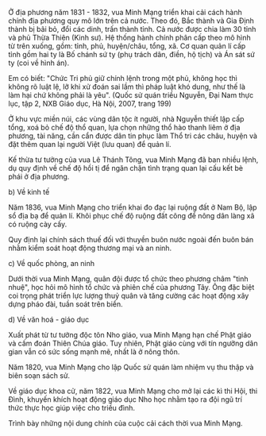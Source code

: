Ở địa phương năm 1831 - 1832, vua Minh Mạng triển khai cải cách hành chính địa phương quy mô lớn trên cả nước. Theo đó, Bắc thành và Gia Định thành bị bãi bỏ, đổi các dinh, trấn thành tỉnh. Cả nước được chia làm 30 tỉnh và phủ Thừa Thiên (Kinh sư). Hệ thống hành chính phân cấp theo mô hình từ trên xuống, gồm: tỉnh, phủ, huyện/châu, tổng, xã. Cơ quan quản lí cấp tỉnh gồm hai ty là Bố chánh sứ ty (phụ trách dân, điền, hộ tịch) và Án sát sứ ty (coi về hình án).

Em có biết:
"Chức Tri phủ giữ chính lệnh trong một phủ, không học thì không rõ luật lệ, lỡ khi xử đoán sai lầm thì pháp luật khó dung, như thế là làm hại chứ không phải là yêu".
(Quốc sử quán triều Nguyễn, Đại Nam thực lục, tập 2, NXB Giáo dục, Hà Nội, 2007, trang 199)

Ở khu vực miền núi, các vùng dân tộc ít người, nhà Nguyễn thiết lập cấp tổng, xoá bỏ chế độ thổ quan, lựa chọn những thổ hào thanh liêm ở địa phương, tài năng, cần cẩn được dân tin phục làm Thổ tri các châu, huyện và đặt thêm quan lại người Việt (lưu quan) để quản lí.

Kế thừa tư tưởng của vua Lê Thánh Tông, vua Minh Mạng đã ban nhiều lệnh, dụ quy định về chế độ hồi tị để ngăn chặn tình trạng quan lại cấu kết bè phái ở địa phương.

b) Về kinh tế

Năm 1836, vua Minh Mạng cho triển khai đo đạc lại ruộng đất ở Nam Bộ, lập sổ địa bạ để quản lí. Khôi phục chế độ ruộng đất công để nông dân làng xã có ruộng cày cấy.

Quy định lại chính sách thuế đối với thuyền buôn nước ngoài đến buôn bán nhằm kiểm soát hoạt động thương mại và an ninh.

c) Về quốc phòng, an ninh

Dưới thời vua Minh Mạng, quân đội được tổ chức theo phương châm "tinh nhuệ", học hỏi mô hình tổ chức và phiên chế của phương Tây. Ông đặc biệt coi trọng phát triển lực lượng thuỷ quân và tăng cường các hoạt động xây dựng pháo đài, tuần soát trên biển.

d) Về văn hoá - giáo dục

Xuất phát từ tư tưởng độc tôn Nho giáo, vua Minh Mạng hạn chế Phật giáo và cấm đoán Thiên Chúa giáo. Tuy nhiên, Phật giáo cùng với tín ngưỡng dân gian vẫn có sức sống mạnh mẽ, nhất là ở nông thôn.

Năm 1820, vua Minh Mạng cho lập Quốc sử quán làm nhiệm vụ thu thập và biên soạn sách sử.

Về giáo dục khoa cử, năm 1822, vua Minh Mạng cho mở lại các kì thi Hội, thi Đình, khuyến khích hoạt động giáo dục Nho học nhằm tạo ra đội ngũ trí thức thực học giúp việc cho triều đình.

Trình bày những nội dung chính của cuộc cải cách thời vua Minh Mạng.
